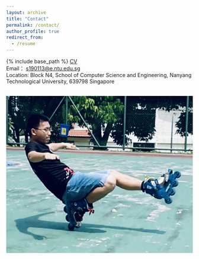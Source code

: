 ```yaml
---
layout: archive
title: "Contact"
permalink: /contact/
author_profile: true
redirect_from:
  - /resume
---
```


{% include base_path %} [CV](http://xuehuan-yang.github.io/files/cv.pdf) <br>
Email： s190113@e.ntu.edu.sg <br>
Location: Block N4, School of Computer Science and Engineering, Nanyang Technological University, 639798 Singapore

<br/><img src='/images/skate/skatetoefoot.JPG'>